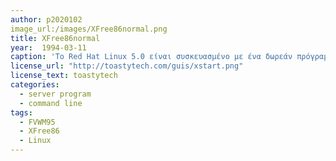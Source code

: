 ```yaml
---
author: p2020102
image_url:/images/XFree86normal.png
title: XFree86normal
year:  1994-03-11
caption: 'Το Red Hat Linux 5.0 είναι συσκευασμένο με ένα δωρεάν πρόγραμμα διακομιστή X που ονομάζεται XFree86 και από προεπιλογή χρησιμοποιεί έναν διαχειριστή παραθύρων που ονομάζεται FVWM95. Άλλες διανομές μπορεί να έχουν διαφορετικά προγράμματα διακομιστή X και συχνά έχουν οποιονδήποτε από έναν αριθμό διαχειριστών παραθύρων.έχει ξεκινήσει και έχει ξεκινήσει τη διαχείριση παραθύρων FVWM95. Το FVWM95 μιμείται τη διεπαφή χρήστη των Microsoft Windows 95, παρέχοντας κουμπιά ελαχιστοποίησης/μεγιστοποίησης στυλ Windows 95 και μια γραμμή εργασιών.'
license_url: "http://toastytech.com/guis/xstart.png" 
license_text: toastytech 
categories:
  - server program
  - command line
tags: 
  - FVWM95 
  - XFree86 
  - Linux
---
```

